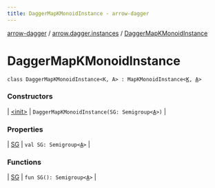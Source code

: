 ```yaml
---
title: DaggerMapKMonoidInstance - arrow-dagger
---
```


[arrow-dagger](../../index.html) / [arrow.dagger.instances](../index.html) / [DaggerMapKMonoidInstance](./index.html)

# DaggerMapKMonoidInstance

`class DaggerMapKMonoidInstance<K, A> : MapKMonoidInstance<`[`K`](index.html#K)`, `[`A`](index.html#A)`>`

### Constructors

| [&lt;init&gt;](-init-.html) | `DaggerMapKMonoidInstance(SG: Semigroup<`[`A`](index.html#A)`>)` |

### Properties

| [SG](-s-g.html) | `val SG: Semigroup<`[`A`](index.html#A)`>` |

### Functions

| [SG](-s-g.html) | `fun SG(): Semigroup<`[`A`](index.html#A)`>` |

